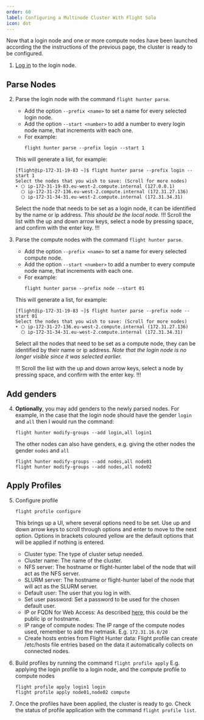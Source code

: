 ```yaml
---
order: 60
label: Configuring a Multinode Cluster With Flight Solo
icon: dot
---
```


Now that a login node and one or more compute nodes have been launched according the the instructions of the previous page, the cluster is ready to be configured.


1. [Log in](/general_environment_usage/cli_basics/logging_in/) to the login node.

## Parse Nodes

2. Parse the login node with the command `flight hunter parse`. 
    - Add the option `--prefix <name>` to set a name for every selected login node.
    - Add the option `--start <number>` to add a number to every login node name, that increments with each one.
    - For example:
        ```
        flight hunter parse --prefix login --start 1
        ```

    This will generate a list, for example:
    ```
    [flight@ip-172-31-19-83 ~]$ flight hunter parse --prefix login --start 1
    Select the nodes that you wish to save: (Scroll for more nodes)
    ‣ ⬡ ip-172-31-19-83.eu-west-2.compute.internal (127.0.0.1)
      ⬡ ip-172-31-27-136.eu-west-2.compute.internal (172.31.27.136)
      ⬡ ip-172-31-34-31.eu-west-2.compute.internal (172.31.34.31)
    ```
    Select the node that needs to be set as a login node, it can be identified by the name or ip address. *This should be the local node.*
    !!!
    Scroll the list with the up and down arrow keys, select a node by pressing space, and confirm with the enter key.
    !!!


3. Parse the compute nodes with the command `flight hunter parse`.
    - Add the option `--prefix <name>` to set a name for every selected compute node.
    - Add the option `--start <number>` to add a number to every compute node name, that increments with each one.
    - For example:
        ```
        flight hunter parse --prefix node --start 01
        ```

    This will generate a list, for example:
    ```
    [flight@ip-172-31-19-83 ~]$ flight hunter parse --prefix node --start 01
    Select the nodes that you wish to save: (Scroll for more nodes)
    ‣ ⬡ ip-172-31-27-136.eu-west-2.compute.internal (172.31.27.136)
      ⬡ ip-172-31-34-31.eu-west-2.compute.internal (172.31.34.31)
    ```
    Select all the nodes that need to be set as a compute node, they can be identified by their name or ip address. *Note that the login node is no longer visible since it was selected earlier.*

    !!!
    Scroll the list with the up and down arrow keys, select a node by pressing space, and confirm with the enter key.
    !!!

## Add genders

4. **Optionally**, you may add genders to the newly parsed nodes. For example, in the case that the login node should have the gender `login` and `all` then I would run the command:
    ```
    flight hunter modify-groups --add login,all login1
    ```
    The other nodes can also have genders, e.g. giving the other nodes the gender `nodes` and `all`
    ```
    flight hunter modify-groups --add nodes,all node01
    flight hunter modify-groups --add nodes,all node02
    ```

## Apply Profiles

5. Configure profile

    ```
    flight profile configure
    ```
    This brings up a UI, where several options need to be set. Use up and down arrow keys to scroll through options and enter to move to the next option. Options in brackets coloured yellow are the default options that will be applied if nothing is entered.
    - Cluster type: The type of cluster setup needed.
    - Cluster name: The name of the cluster.
    - NFS server: The hostname or flight-hunter label of the node that will act as the NFS server.
    - SLURM server: The hostname or flight-hunter label of the node that will act as the SLURM server.
    - Default user: The user that you log in with.
    - Set user password: Set a password to be used for the chosen default user.
    - IP or FQDN for Web Access: As described [here](/hpc_environment_usage/flight_web_suite/installation_and_setup/configuring_web_suite/#setting-domain-name), this could be the public ip or hostname.
    - IP range of compute nodes: The IP range of the compute nodes used, remember to add the netmask. E.g. `172.31.16.0/20`
    - Create hosts entries from Flight Hunter data: Flight profile can create /etc/hosts file entries based on the data it automatically collects on connected nodes.
    
6. Build profiles by running the command `flight profile apply`
    E.g. applying the login profile to a login node, and the compute profile to compute nodes
    ```
    flight profile apply login1 login
    flight profile apply node01,node02 compute
    ```

7. Once the profiles have been applied, the cluster is ready to go. Check the status of profile application with the command `flight profile list`.

